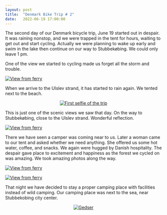 ```yaml
---
layout: post
title:  "Denmark Bike Trip # 2"
date:   2022-06-19 17:00:00
---
```



The second day of our Denmark bicycle trip, June 19 started out in despair. It was raining nonstop, and we were trapped in the tent for hours, waiting to get out and start cycling. Actually we were planning to wake up early and swim in the lake then continue on our way to Stubbekøbing. We could only leave 1 pm. 

One of the view we started to cycling made us forget all the storm and trouble.

<a href="/assets/19_06/gelincik.jpg"><img src="https://irem.dev/assets/19_06/gelincik.jpg" alt="View from ferry" /></a>

When we arrive to the Ulslev strand, it has started to rain again. We tented next to the beach.

<p style="text-align:center">
<a href="https://irem.dev/assets/19_06/tent.jpg"><img src="https://irem.dev/assets/19_06/tent_small.jpg" style="max-width:75%" alt="First selfie of the trip"/></a>
</p>

This is just one of the scenic views we saw that day. On the way to Stubbekøbing, close to the Ulslev strand. Wonderful reflection.

<a href="/assets/19_06/lakeview.jpg"><img src="https://irem.dev/assets/19_06/lakeview_small.jpg" alt="View from ferry" /></a>

There we have seen a camper was coming near to us. Later a woman came to our tent and asked whether we need anything. She offered us some hot water, coffee, and snacks. We again were hugged by Danish hospitality. The despair gave place to excitement and happiness as the forest we cycled on was amazing. We took amazing photos along the way. 

<a href="/assets/19_06/fieldview.jpg"><img src="https://irem.dev/assets/19_06/fieldview_small.jpg" alt="View from ferry" /></a>

<a href="/assets/19_06/house.jpg"><img src="https://irem.dev/assets/19_06/house_small.jpg" alt="View from ferry" /></a>

That night we have decided to stay a proper camping place with facilities instead of wild camping.  Our camping place was next to the sea, near Stubbekobing city center. 

<p style="text-align:center">
<a href="/assets/19_06/camp.jpg"><img src="https://irem.dev/assets/19_06/camp_small.jpg" style="max-width:75%" alt="Gedser" /></a>
</p>


